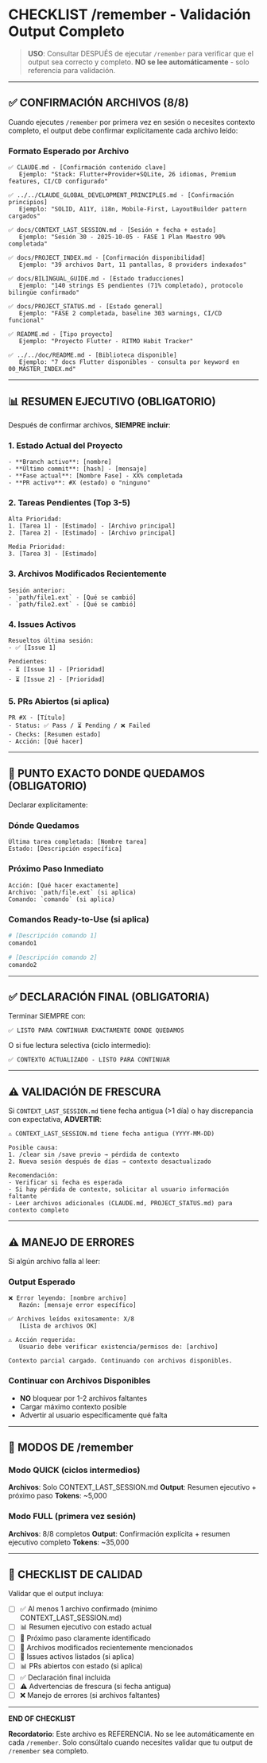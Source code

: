 # CHECKLIST /remember - Validación Output Completo

> **USO**: Consultar DESPUÉS de ejecutar `/remember` para verificar que el output sea correcto y completo.
> **NO se lee automáticamente** - solo referencia para validación.

---

## ✅ CONFIRMACIÓN ARCHIVOS (8/8)

Cuando ejecutes `/remember` por primera vez en sesión o necesites contexto completo, el output debe confirmar explícitamente cada archivo leído:

### Formato Esperado por Archivo

```
✅ CLAUDE.md - [Confirmación contenido clave]
   Ejemplo: "Stack: Flutter+Provider+SQLite, 26 idiomas, Premium features, CI/CD configurado"

✅ ../../CLAUDE_GLOBAL_DEVELOPMENT_PRINCIPLES.md - [Confirmación principios]
   Ejemplo: "SOLID, A11Y, i18n, Mobile-First, LayoutBuilder pattern cargados"

✅ docs/CONTEXT_LAST_SESSION.md - [Sesión + fecha + estado]
   Ejemplo: "Sesión 30 - 2025-10-05 - FASE 1 Plan Maestro 90% completada"

✅ docs/PROJECT_INDEX.md - [Confirmación disponibilidad]
   Ejemplo: "39 archivos Dart, 11 pantallas, 8 providers indexados"

✅ docs/BILINGUAL_GUIDE.md - [Estado traducciones]
   Ejemplo: "140 strings ES pendientes (71% completado), protocolo bilingüe confirmado"

✅ docs/PROJECT_STATUS.md - [Estado general]
   Ejemplo: "FASE 2 completada, baseline 303 warnings, CI/CD funcional"

✅ README.md - [Tipo proyecto]
   Ejemplo: "Proyecto Flutter - RITMO Habit Tracker"

✅ ../../doc/README.md - [Biblioteca disponible]
   Ejemplo: "7 docs Flutter disponibles - consulta por keyword en 00_MASTER_INDEX.md"
```

---

## 📊 RESUMEN EJECUTIVO (OBLIGATORIO)

Después de confirmar archivos, **SIEMPRE incluir**:

### 1. Estado Actual del Proyecto
```
- **Branch activo**: [nombre]
- **Último commit**: [hash] - [mensaje]
- **Fase actual**: [Nombre Fase] - XX% completada
- **PR activo**: #X (estado) o "ninguno"
```

### 2. Tareas Pendientes (Top 3-5)
```
Alta Prioridad:
1. [Tarea 1] - [Estimado] - [Archivo principal]
2. [Tarea 2] - [Estimado] - [Archivo principal]

Media Prioridad:
3. [Tarea 3] - [Estimado]
```

### 3. Archivos Modificados Recientemente
```
Sesión anterior:
- `path/file1.ext` - [Qué se cambió]
- `path/file2.ext` - [Qué se cambió]
```

### 4. Issues Activos
```
Resueltos última sesión:
- ✅ [Issue 1]

Pendientes:
- ⏳ [Issue 1] - [Prioridad]
- ⏳ [Issue 2] - [Prioridad]
```

### 5. PRs Abiertos (si aplica)
```
PR #X - [Título]
- Status: ✅ Pass / ⏳ Pending / ❌ Failed
- Checks: [Resumen estado]
- Acción: [Qué hacer]
```

---

## 🎯 PUNTO EXACTO DONDE QUEDAMOS (OBLIGATORIO)

Declarar explícitamente:

### Dónde Quedamos
```
Última tarea completada: [Nombre tarea]
Estado: [Descripción específica]
```

### Próximo Paso Inmediato
```
Acción: [Qué hacer exactamente]
Archivo: `path/file.ext` (si aplica)
Comando: `comando` (si aplica)
```

### Comandos Ready-to-Use (si aplica)
```bash
# [Descripción comando 1]
comando1

# [Descripción comando 2]
comando2
```

---

## ✅ DECLARACIÓN FINAL (OBLIGATORIA)

Terminar SIEMPRE con:

```
✅ LISTO PARA CONTINUAR EXACTAMENTE DONDE QUEDAMOS
```

O si fue lectura selectiva (ciclo intermedio):

```
✅ CONTEXTO ACTUALIZADO - LISTO PARA CONTINUAR
```

---

## ⚠️ VALIDACIÓN DE FRESCURA

Si `CONTEXT_LAST_SESSION.md` tiene fecha antigua (>1 día) o hay discrepancia con expectativa, **ADVERTIR**:

```
⚠️ CONTEXT_LAST_SESSION.md tiene fecha antigua (YYYY-MM-DD)

Posible causa:
1. /clear sin /save previo → pérdida de contexto
2. Nueva sesión después de días → contexto desactualizado

Recomendación:
- Verificar si fecha es esperada
- Si hay pérdida de contexto, solicitar al usuario información faltante
- Leer archivos adicionales (CLAUDE.md, PROJECT_STATUS.md) para contexto completo
```

---

## ⚠️ MANEJO DE ERRORES

Si algún archivo falla al leer:

### Output Esperado
```
❌ Error leyendo: [nombre archivo]
   Razón: [mensaje error específico]

✅ Archivos leídos exitosamente: X/8
   [Lista de archivos OK]

⚠️ Acción requerida:
   Usuario debe verificar existencia/permisos de: [archivo]

Contexto parcial cargado. Continuando con archivos disponibles.
```

### Continuar con Archivos Disponibles
- **NO** bloquear por 1-2 archivos faltantes
- Cargar máximo contexto posible
- Advertir al usuario específicamente qué falta

---

## 🎯 MODOS DE /remember

### Modo QUICK (ciclos intermedios)
**Archivos**: Solo CONTEXT_LAST_SESSION.md
**Output**: Resumen ejecutivo + próximo paso
**Tokens**: ~5,000

### Modo FULL (primera vez sesión)
**Archivos**: 8/8 completos
**Output**: Confirmación explícita + resumen ejecutivo completo
**Tokens**: ~35,000

---

## 📏 CHECKLIST DE CALIDAD

Validar que el output incluya:

- [ ] ✅ Al menos 1 archivo confirmado (mínimo CONTEXT_LAST_SESSION.md)
- [ ] 📊 Resumen ejecutivo con estado actual
- [ ] 🎯 Próximo paso claramente identificado
- [ ] 📂 Archivos modificados recientemente mencionados
- [ ] 🚨 Issues activos listados (si aplica)
- [ ] 📊 PRs abiertos con estado (si aplica)
- [ ] ✅ Declaración final incluida
- [ ] ⚠️ Advertencias de frescura (si fecha antigua)
- [ ] ❌ Manejo de errores (si archivos faltantes)

---

**END OF CHECKLIST**

**Recordatorio**: Este archivo es REFERENCIA. No se lee automáticamente en cada `/remember`. Solo consúltalo cuando necesites validar que tu output de `/remember` sea completo.
